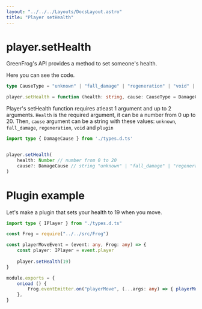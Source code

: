 ```yaml
---
layout: "../../../Layouts/DocsLayout.astro"
title: "Player setHealth"
---
```


# player.setHealth

GreenFrog's API provides a method to set someone's health.

Here you can see the code.

```ts
type CauseType = "unknown" | "fall_damage" | "regeneration" | "void" | "plugin"

player.setHealth = function (health: string, cause: CauseType = DamageCause.UNKNOWN) {}
```

Player's setHealth function requires atleast 1 argument and up to 2 arguments. `Health` is the required argument, it can be a number from 0 up to 20. Then, `cause` argument can be a string with these values: `unknown`, `fall_damage`, `regeneration`, `void` and `plugin`
```ts
import type { DamageCause } from './types.d.ts'


player.setHealth(
    health: Number // number from 0 to 20
    cause?: DamageCause // string "unknown" | "fall_damage" | "regeneration" | "void" | "plugin"
)
```

# Plugin example
Let's make a plugin that sets your health to 19 when you move.

```ts
import type { IPlayer } from "./types.d.ts"

const Frog = require("../../src/Frog")

const playerMoveEvent = (event: any, Frog: any) => {
    const player: IPlayer = event.player
    
    player.setHealth(19)
}

module.exports = {
    onLoad () {
        Frog.eventEmitter.on("playerMove", (...args: any) => { playerMoveEvent(...args, Frog) })
    },
}
```